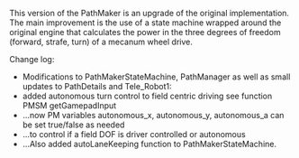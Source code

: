 This version of the PathMaker is an upgrade of the original implementation. The main improvement is the use of a state machine wrapped around the original engine that calculates the power in the three degrees of freedom (forward, strafe, turn) of a mecanum wheel drive.

Change log:

- Modifications to PathMakerStateMachine, PathManager as well as small updates to PathDetails and Tele_Robot1:
- added autonomous turn control to field centric driving see function PMSM getGamepadInput
- ...now PM variables autonomous_x, autonomous_y, autonomous_a can be set true/false as needed
- ...to control if a field DOF is driver controlled or autonomous
- ...Also added autoLaneKeeping function to PathMakerStateMachine.
